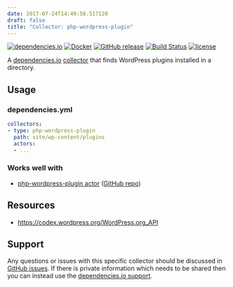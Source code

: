 ```yaml
---
date: 2017-07-24T14:49:58.517120
draft: false
title: "Collector: php-wordpress-plugin"
---
```



[![dependencies.io](https://img.shields.io/badge/dependencies.io-collector-3DA4E9.svg)](https://www.dependencies.io/docs/collectors/)
[![Docker](https://img.shields.io/badge/dockerhub-collector--php--wordpress--plugin-22B8EB.svg)](https://hub.docker.com/r/dependencies/collector-php-wordpress-plugin/)
[![GitHub release](https://img.shields.io/github/release/dependencies-io/collector-php-wordpress-plugin.svg)](https://github.com/dependencies-io/collector-php-wordpress-plugin/releases)
[![Build Status](https://travis-ci.org/dependencies-io/collector-php-wordpress-plugin.svg?branch=master)](https://travis-ci.org/dependencies-io/collector-php-wordpress-plugin)
[![license](https://img.shields.io/github/license/dependencies-io/collector-php-wordpress-plugin.svg)](https://github.com/dependencies-io/collector-php-wordpress-plugin/blob/master/LICENSE)

A [dependencies.io](https://www.dependencies.io)
[collector](https://www.dependencies.io/docs/collectors/)
that finds WordPress plugins installed in a directory.

## Usage

### dependencies.yml

```yaml
collectors:
- type: php-wordpress-plugin
  path: site/wp-content/plugins
  actors:
  - ...
```

### Works well with

- [php-wordpress-plugin actor](https://www.dependencies.io/docs/actors/php-wordpress-plugin/) ([GitHub repo](https://github.com/dependencies-io/actor-php-wordpress-plugin/))


## Resources

- https://codex.wordpress.org/WordPress.org_API

## Support

Any questions or issues with this specific collector should be discussed in [GitHub
issues](https://github.com/dependencies-io/collector-php-wordpress-plugin/issues). If there is
private information which needs to be shared then you can instead use the
[dependencies.io support](https://app.dependencies.io/support).
